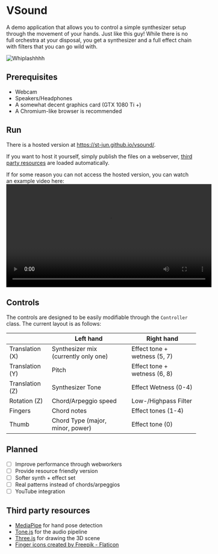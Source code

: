 # VSound

A demo application that allows you to control a simple synthesizer setup through the movement of your hands. Just like this guy!
While there is no full orchestra at your disposal, you get a synthesizer and a full effect chain with filters that you can go wild with.


![Whiplashhhh](https://media1.tenor.com/m/vahYKqfPzkgAAAAC/notsure500-drums.gif)

## Prerequisites
- Webcam
- Speakers/Headphones
- A somewhat decent graphics card (GTX 1080 Ti +)
- A Chromium-like browser is recommended

## Run
There is a hosted version at https://st-jun.github.io/vsound/.

If you want to host it yourself, simply publish the files on a webserver, [third party resources](#third-party-resources) are loaded automatically.


If for some reason you can not access the hosted version, you can watch an example video here:
<video src="https://https://st-jun.github.io/vsound/public/example.mp4" controls  width="545" >
  Your browser does not support the video tag.
</video>

## Controls
The controls are designed to be easily modifiable through the `Controller` class. The current layout is as follows:

|                 | Left hand                              | Right hand                   |
|-----------------|----------------------------------------|------------------------------|
| Translation (X) | Synthesizer mix (currently only one)   | Effect tone + wetness (5, 7) |
| Translation (Y) | Pitch                                  | Effect tone + wetness (6, 8) |
| Translation (Z) | Synthesizer Tone                       | Effect Wetness (0-4)         |
| Rotation (Z)    | Chord/Arpeggio speed                   | Low-/Highpass Filter         |
| Fingers         | Chord notes                            | Effect tones (1-4)           |
| Thumb           | Chord Type (major, minor, power)       | Effect tone (0)              |

## Planned
- [ ] Improve performance through webworkers
- [ ] Provide resource friendly version
- [ ] Softer synth + effect set
- [ ] Real patterns instead of chords/arpeggios
- [ ] YouTube integration

## Third party resources
- [MediaPipe](https://github.com/google-ai-edge/mediapipe) for hand pose detection
- [Tone.js](https://github.com/Tonejs/Tone.js) for the audio pipeline
- [Three.js](https://github.com/mrdoob/three.js) for drawing the 3D scene
- <a href="https://www.flaticon.com/free-icons/finger" title="finger icons">Finger icons created by Freepik - Flaticon</a>